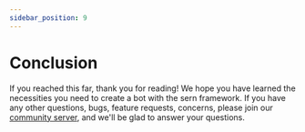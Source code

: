 ```yaml
---
sidebar_position: 9
---
```


# Conclusion
If you reached this far, thank you for reading! We hope you have learned the necessities you need
to create a bot with the sern framework.  If you have any other questions, bugs, feature requests, concerns, please join our
[community server](https://sern.dev/discord), and we'll be glad to answer your questions.
